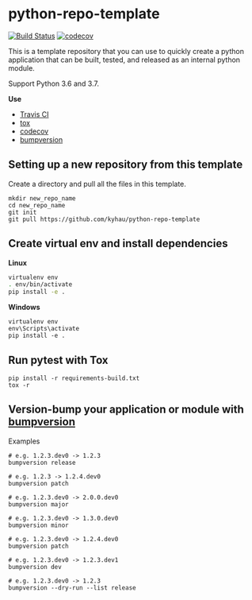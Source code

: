 # python-repo-template

[![Build Status](https://travis-ci.org/kyhau/python-repo-template.svg?branch=master)](https://travis-ci.org/kyhau/python-repo-template)
[![codecov](https://codecov.io/gh/kyhau/python-repo-template/branch/master/graph/badge.svg)](https://codecov.io/gh/kyhau/python-repo-template)

This is a template repository that you can use to quickly create a python application that can be built, tested, and
released as an internal python module.

Support Python 3.6 and 3.7.

**Use**

- [Travis CI](https://travis-ci.org/)
- [tox](https://tox.readthedocs.io/en/latest/)
- [codecov](https://codecov.io/) 
- [bumpversion](https://github.com/peritus/bumpversion)

## Setting up a new repository from this template

Create a directory and pull all the files in this template.

```
mkdir new_repo_name
cd new_repo_name
git init
git pull https://github.com/kyhau/python-repo-template
```

## Create virtual env and install dependencies 

**Linux**

```bash
virtualenv env
. env/bin/activate
pip install -e .
```

**Windows**
```
virtualenv env
env\Scripts\activate
pip install -e .
```

## Run pytest with Tox

```
pip install -r requirements-build.txt
tox -r
```


## Version-bump your application or module with [bumpversion](https://github.com/peritus/bumpversion)

Examples

    # e.g. 1.2.3.dev0 -> 1.2.3
    bumpversion release

    # e.g. 1.2.3 -> 1.2.4.dev0
    bumpversion patch

    # e.g. 1.2.3.dev0 -> 2.0.0.dev0
    bumpversion major

    # e.g. 1.2.3.dev0 -> 1.3.0.dev0
    bumpversion minor
    
    # e.g. 1.2.3.dev0 -> 1.2.4.dev0
    bumpversion patch

    # e.g. 1.2.3.dev0 -> 1.2.3.dev1
    bumpversion dev

    # e.g. 1.2.3.dev0 -> 1.2.3
    bumpversion --dry-run --list release